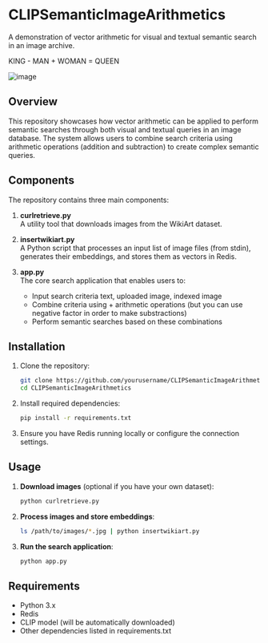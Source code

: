 # CLIPSemanticImageArithmetics

A demonstration of vector arithmetic for visual and textual semantic search in an image archive.

KING - MAN + WOMAN  = QUEEN

![image](https://github.com/user-attachments/assets/e772013d-77a8-4648-9c96-dd54ef8d8cee)




## Overview

This repository showcases how vector arithmetic can be applied to perform semantic searches through both visual and textual queries in an image database. The system allows users to combine search criteria using arithmetic operations (addition and subtraction) to create complex semantic queries.

## Components

The repository contains three main components:

1. **curlretrieve.py**  
   A utility tool that downloads images from the WikiArt dataset.

2. **insertwikiart.py**  
   A Python script that processes an input list of image files (from stdin), generates their embeddings, and stores them as vectors in Redis.

3. **app.py**  
   The core search application that enables users to:  
   - Input search criteria  text, uploaded image, indexed image
   - Combine criteria using + arithmetic operations (but you can use negative factor in order to make substractions)  
   - Perform semantic searches based on these combinations  

## Installation

1. Clone the repository:
   ```bash
   git clone https://github.com/yourusername/CLIPSemanticImageArithmetics.git
   cd CLIPSemanticImageArithmetics
   ```

2. Install required dependencies:
   ```bash
   pip install -r requirements.txt
   ```

3. Ensure you have Redis running locally or configure the connection settings.

## Usage

1. **Download images** (optional if you have your own dataset):
   ```bash
   python curlretrieve.py
   ```

2. **Process images and store embeddings**:
   ```bash
   ls /path/to/images/*.jpg | python insertwikiart.py
   ```

3. **Run the search application**:
   ```bash
   python app.py
   ```


## Requirements

- Python 3.x
- Redis
- CLIP model (will be automatically downloaded)
- Other dependencies listed in requirements.txt
